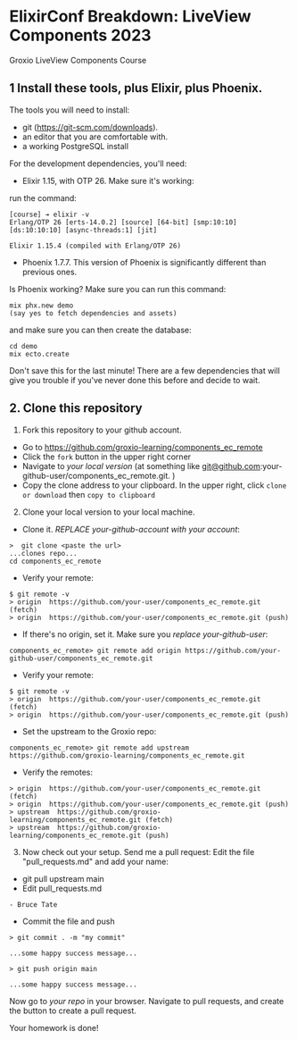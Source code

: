 # ElixirConf Breakdown: LiveView Components 2023
Groxio LiveView Components Course

## 1 Install these tools, plus Elixir, plus Phoenix. 

The tools you will need to install: 

- git (https://git-scm.com/downloads). 
- an editor that you are comfortable with. 
- a working PostgreSQL install

For the development dependencies, you'll need: 

- Elixir 1.15, with OTP 26. Make sure it's working: 

run the command: 

```
[course] ➔ elixir -v
Erlang/OTP 26 [erts-14.0.2] [source] [64-bit] [smp:10:10] [ds:10:10:10] [async-threads:1] [jit]

Elixir 1.15.4 (compiled with Erlang/OTP 26)
```

- Phoenix 1.7.7. This version of Phoenix is significantly different than previous ones.


Is Phoenix working? Make sure you can run this command: 

```
mix phx.new demo
(say yes to fetch dependencies and assets)
```

and make sure you can then create the database: 

```
cd demo
mix ecto.create
```

Don't save this for the last minute! There are a few dependencies that will give you trouble if you've never done this before and decide to wait. 


## 2. Clone this repository

1. Fork this repository to your github account. 

- Go to https://github.com/groxio-learning/components_ec_remote
- Click the `fork` button in the upper right corner
- Navigate to *your local version* (at something like git@github.com:your-github-user/components_ec_remote.git. )
- Copy the clone address to your clipboard. In the upper right, click `clone or download` then `copy to clipboard`

2. Clone your local version to your local machine. 

- Clone it. *REPLACE your-github-account with your account*:  

```
>  git clone <paste the url>
...clones repo...
cd components_ec_remote
```

- Verify your remote: 

```
$ git remote -v
> origin  https://github.com/your-user/components_ec_remote.git (fetch)
> origin  https://github.com/your-user/components_ec_remote.git (push)
```


- If there's no origin, set it. Make sure you *replace your-github-user*:

```
components_ec_remote> git remote add origin https://github.com/your-github-user/components_ec_remote.git
```

- Verify your remote: 

```
$ git remote -v
> origin  https://github.com/your-user/components_ec_remote.git (fetch)
> origin  https://github.com/your-user/components_ec_remote.git (push)
```

- Set the upstream to the Groxio repo:

```
components_ec_remote> git remote add upstream https://github.com/groxio-learning/components_ec_remote.git
```

- Verify the remotes: 

```
> origin  https://github.com/your-user/components_ec_remote.git (fetch)
> origin  https://github.com/your-user/components_ec_remote.git (push)
> upstream  https://github.com/groxio-learning/components_ec_remote.git (fetch)
> upstream  https://github.com/groxio-learning/components_ec_remote.git (push)
```

3. Now check out your setup. Send me a pull request: Edit the file "pull_requests.md" and add your name: 

- git pull upstream main
- Edit pull_requests.md

```
- Bruce Tate
```

- Commit the file and push

```
> git commit . -m "my commit"

...some happy success message...

> git push origin main

...some happy success message...
```

Now go to _your repo_ in your browser. Navigate to pull requests, and create the button to create a pull request. 

Your homework is done!
